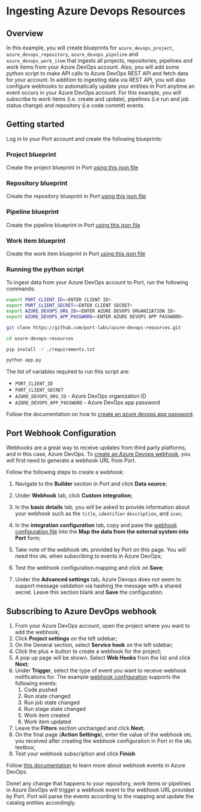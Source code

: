 # Ingesting Azure Devops Resources


## Overview

In this example, you will create blueprints for `azure_devops_project`, `azure_devops_repository`, `azure_devops_pipeline` and `azure_devops_work_item` that ingests all projects, repositories, pipelines and work items from your Azure DevOps account. Also, you will add some python script to make API calls to Azure DevOps REST API and fetch data for your account. In addition to ingesting data via REST API, you will also configure webhooks to automatically update your entities in Port anytime an event occurs in your Azure DevOps account. For this example, you will subscribe to work items (i.e. create and update), pipelines (i.e run and job status change) and repository (i.e code commit) events.

## Getting started

Log in to your Port account and create the following blueprints:

### Project blueprint
Create the project blueprint in Port [using this json file](./resources/project.json)

### Repository blueprint
Create the repository blueprint in Port [using this json file](./resources/repository.json)

### Pipeline blueprint
Create the pipeline blueprint in Port [using this json file](./resources/pipeline.json)

### Work item blueprint
Create the work item blueprint in Port [using this json file](./resources/work_item.json)


### Running the python script

To ingest data from your Azure DevOps account to Port, run the following commands: 

```bash
export PORT_CLIENT_ID=<ENTER CLIENT ID>
export PORT_CLIENT_SECRET=<ENTER CLIENT SECRET>
export AZURE_DEVOPS_ORG_ID=<ENTER AZURE DEVOPS ORGANIZATION ID>
export AZURE_DEVOPS_APP_PASSWORD=<ENTER AZURE DEVOPS APP PASSWORD>

git clone https://github.com/port-labs/azure-devops-resources.git

cd azure-devops-resources

pip install -r ./requirements.txt

python app.py

```

The list of variables required to run this script are:
- `PORT_CLIENT_ID`
- `PORT_CLIENT_SECRET`
- `AZURE_DEVOPS_ORG_ID` - Azure DevOps organization ID
- `AZURE_DEVOPS_APP_PASSWORD` - Azure DevOps app password 

Follow the documentation on how to [create an azure devops app password](https://learn.microsoft.com/en-us/azure/devops/organizations/accounts/use-personal-access-tokens-to-authenticate?view=azure-devops&tabs=Windows). 


## Port Webhook Configuration

Webhooks are a great way to receive updates from third party platforms, and in this case, Azure DevOps. To [create an Azure Devops webhook](https://learn.microsoft.com/en-us/azure/devops/service-hooks/services/webhooks?view=azure-devops), you will first need to generate a webhook URL from Port.

Follow the following steps to create a webhook:
1. Navigate to the **Builder** section in Port and click **Data source**;
2. Under **Webhook** tab, click **Custom integration**;
3. In the **basic details** tab, you will be asked to provide information about your webhook such as the `title`, `identifier` `description`, and `icon`;
4. In the **integration configuration** tab, copy and pase the [webhook configuration file](./resources/webhook_configuration.json) into the **Map the data from the external system into Port** form;
5. Take note of the webhook `URL` provided by Port on this page. You will need this `URL` when subscribing to events in Azure DevOps;

6. Test the webhook configuration mapping and click on **Save**;
7. Under the **Advanced settings** tab, Azure Devops does not seem to support message validation via hashing the message with a shared secret. Leave this section blank and **Save** the configuration.

## Subscribing to Azure DevOps webhook
1. From your Azure DevOps account, open the project where you want to add the webhook;
2. Click **Project settings** on the left sidebar;
3. On the General section, select **Service hook** on the left sidebar;
4. Click the plus **+** button to create a webhook for the project; 
5. A pop up page will be shown. Select **Web Hooks** from the list and click **Next**;
6. Under **Trigger**, select the type of event you want to receive webhook notifications for. The example [webhook configuration](./resources/webhook_configuration.json) supports the following events:
    1. Code pushed
    2. Run state changed
    3. Run job state changed
    4. Run stage state changed
    4. Work item created
    5. Work item updated
7. Leave the **Filters** section unchanged and click **Next**;
8. On the final page (**Action Settings**), enter the value of the webhook `URL` you received after creating the webhook configuration in Port in the `URL` textbox;
9. Test your webhook subscription and click **Finish**


Follow [this documentation](https://learn.microsoft.com/en-us/azure/devops/service-hooks/events?toc=%2Fazure%2Fdevops%2Fmarketplace-extensibility%2Ftoc.json&view=azure-devops) to learn more about webhook events in Azure DevOps.

Done! any change that happens to your repository, work items or pipelines in Azure DevOps will trigger a webhook event to the webhook URL provided by Port. Port will parse the events according to the mapping and update the catalog entities accordingly.